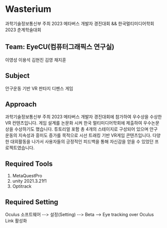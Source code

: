 # Wasterium

과학기술정보통신부 주최 2023 메타버스 개발자 경진대회
&& 한국멀티미디어학회 2023 춘계학술대회

## Team: EyeCU(컴퓨터그래픽스 연구실)

이영성
이용석
김현진
김영
채지훈

## Subject

안구운동 기반 VR 판타지 디펜스 게임

## Approach

과학기술정보통신부 주최 2023 메타버스 개발자 경진대회에 참가하여 우수상을 수상한 VR 컨텐츠입니다. 
게임 설계를 논문화 시켜 한국 멀티미디어학회에 제출하여 우수논문상을 수상하기도 했습니다. 
튜토리얼 포함 총 4개의 스테이지로 구성되어 있으며 안구 운동의 지속성과 흥미도 증가를 목적으로 시선 트래킹 기반 VR게임 콘텐츠입니다. 
다양한 대외활동을 나가서 사용자들의 긍정적인 피드백을 통해 자신감을 얻을 수 있었던 프로젝트였습니다. 

## Required Tools

1. MetaQuestPro 
2. unity 2021.3.21f1
3. Optitrack

## Required Setting

Oculus 소프트웨어 --> 설정(Setting) --> Beta --> Eye tracking over Oculus Link 활성화
